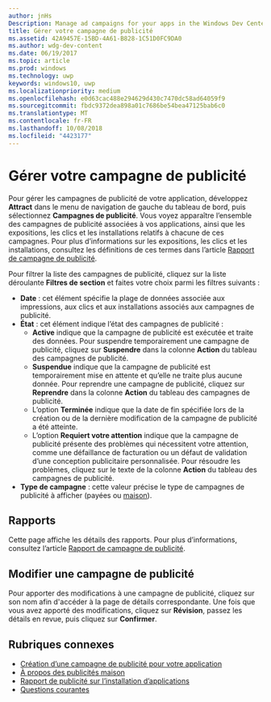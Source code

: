 ```yaml
---
author: jnHs
Description: Manage ad campaigns for your apps in the Windows Dev Center dashboard.
title: Gérer votre campagne de publicité
ms.assetid: 42A9457E-15BD-4A61-B828-1C51D0FC9DA0
ms.author: wdg-dev-content
ms.date: 06/19/2017
ms.topic: article
ms.prod: windows
ms.technology: uwp
keywords: windows10, uwp
ms.localizationpriority: medium
ms.openlocfilehash: e0d63cac488e294629d430c7470dc58ad64059f9
ms.sourcegitcommit: fbdc9372dea898a01c7686be54bea47125bab6c0
ms.translationtype: MT
ms.contentlocale: fr-FR
ms.lasthandoff: 10/08/2018
ms.locfileid: "4423177"
---
```

# <a name="manage-your-ad-campaign"></a>Gérer votre campagne de publicité


Pour gérer les campagnes de publicité de votre application, développez **Attract** dans le menu de navigation de gauche du tableau de bord, puis sélectionnez **Campagnes de publicité**. Vous voyez apparaître l’ensemble des campagnes de publicité associées à vos applications, ainsi que les expositions, les clics et les installations relatifs à chacune de ces campagnes. Pour plus d’informations sur les expositions, les clics et les installations, consultez les définitions de ces termes dans l’article [Rapport de campagne de publicité](promote-your-app-report.md).

Pour filtrer la liste des campagnes de publicité, cliquez sur la liste déroulante **Filtres de section** et faites votre choix parmi les filtres suivants :

-   **Date** : cet élément spécifie la plage de données associée aux impressions, aux clics et aux installations associés aux campagnes de publicité.
-   **État** : cet élément indique l’état des campagnes de publicité :
    -   **Active** indique que la campagne de publicité est exécutée et traite des données. Pour suspendre temporairement une campagne de publicité, cliquez sur **Suspendre** dans la colonne **Action** du tableau des campagnes de publicité.
    -   **Suspendue** indique que la campagne de publicité est temporairement mise en attente et qu’elle ne traite plus aucune donnée. Pour reprendre une campagne de publicité, cliquez sur **Reprendre** dans la colonne **Action** du tableau des campagnes de publicité.
    -   L’option **Terminée** indique que la date de fin spécifiée lors de la création ou de la dernière modification de la campagne de publicité a été atteinte.
    -   L’option **Requiert votre attention** indique que la campagne de publicité présente des problèmes qui nécessitent votre attention, comme une défaillance de facturation ou un défaut de validation d’une conception publicitaire personnalisée. Pour résoudre les problèmes, cliquez sur le texte de la colonne **Action** du tableau des campagnes de publicité.
-   **Type de campagne** : cette valeur précise le type de campagnes de publicité à afficher (payées ou [maison](about-house-ads.md)).

## <a name="reporting"></a>Rapports


Cette page affiche les détails des rapports. Pour plus d’informations, consultez l’article [Rapport de campagne de publicité](promote-your-app-report.md).


## <a name="edit-an-ad-campaign"></a>Modifier une campagne de publicité

Pour apporter des modifications à une campagne de publicité, cliquez sur son nom afin d'accéder à la page de détails correspondante. Une fois que vous avez apporté des modifications, cliquez sur **Révision**, passez les détails en revue, puis cliquez sur **Confirmer**.


## <a name="related-topics"></a>Rubriques connexes


* [Création d’une campagne de publicité pour votre application](create-an-ad-campaign-for-your-app.md)
* [À propos des publicités maison](about-house-ads.md)
* [Rapport de publicité sur l’installation d’applications](app-install-ads-reports.md)
* [Questions courantes](common-questions.md)
 

 




